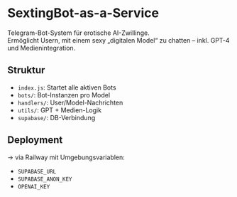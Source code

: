 # SextingBot-as-a-Service

Telegram-Bot-System für erotische AI-Zwillinge.  
Ermöglicht Usern, mit einem sexy „digitalen Model“ zu chatten – inkl. GPT-4 und Medienintegration.

## Struktur
- `index.js`: Startet alle aktiven Bots
- `bots/`: Bot-Instanzen pro Model
- `handlers/`: User/Model-Nachrichten
- `utils/`: GPT + Medien-Logik
- `supabase/`: DB-Verbindung

## Deployment
→ via Railway mit Umgebungsvariablen:
- `SUPABASE_URL`
- `SUPABASE_ANON_KEY`
- `OPENAI_KEY`
